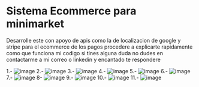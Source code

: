 <h1>Sistema Ecommerce para minimarket </h1>
Desarrolle este con apoyo de apis como la de localizacion de google y stripe para el ecommerce de los pagos procedere a explicarte rapidamente como que funciona mi codigo si tines alguna duda no dudes en contactarme a mi correo o linkedin y encantado te respondere

1.-
![image](https://github.com/user-attachments/assets/22469ede-0ab3-4f79-bdcd-507cc3332732)
2.-
![image](https://github.com/user-attachments/assets/a9369d7e-30bd-434d-b40b-e2222f9078ed)
3.-
![image](https://github.com/user-attachments/assets/9349128c-dc88-4527-a445-727bdfe9689f)
4.-
![image](https://github.com/user-attachments/assets/4dcf272d-71ca-4f54-839e-8286496c99f2)
5.-
![image](https://github.com/user-attachments/assets/82206f8a-a879-4eed-a9ce-378d640f961a)
6.-
![image](https://github.com/user-attachments/assets/d1b66960-fa15-4e24-96ca-82057dff75a7)
7.-
![image](https://github.com/user-attachments/assets/f5a2531a-96fe-4c10-845a-ad2283350be1)
8-
![image](https://github.com/user-attachments/assets/b466e32f-076b-47c0-acfd-30e64a1b689c)
9.-
![image](https://github.com/user-attachments/assets/7b3dcce2-8948-4a78-9fe4-bd397820a0d8)
10.-
![image](https://github.com/user-attachments/assets/4fa2eb9f-2a94-47da-958a-6212efca300e)
11.-
![image](https://github.com/user-attachments/assets/c1f6b1ae-55ca-4a2f-b995-b74175b50d70)










